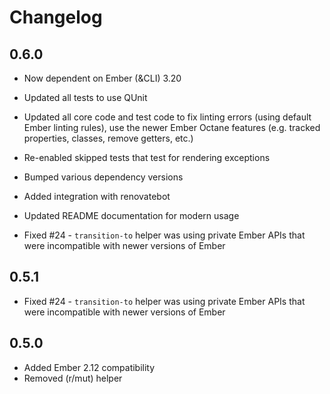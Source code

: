 # Changelog

## 0.6.0

- Now dependent on Ember (&CLI) 3.20
- Updated all tests to use QUnit
- Updated all core code and test code to fix linting errors (using default Ember linting rules), use the newer Ember Octane features (e.g. tracked properties, classes, remove getters, etc.)
- Re-enabled skipped tests that test for rendering exceptions
- Bumped various dependency versions
- Added integration with renovatebot
- Updated README documentation for modern usage

- Fixed #24 - `transition-to` helper was using private Ember APIs that were incompatible with newer versions of Ember

## 0.5.1

- Fixed #24 - `transition-to` helper was using private Ember APIs that were incompatible with newer versions of Ember

## 0.5.0

- Added Ember 2.12 compatibility
- Removed (r/mut) helper
